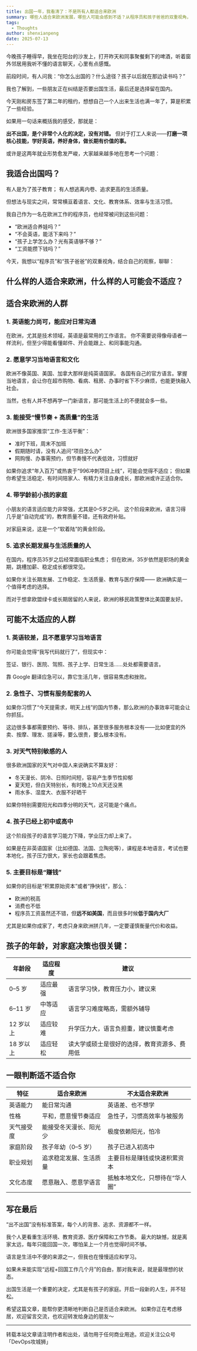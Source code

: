 ```yaml
---
title: 出国一年，我看清了：不是所有人都适合来欧洲
summary: 哪些人适合来欧洲发展，哪些人可能会感到不适？从程序员和孩子爸爸的双重视角，聊聊出国生活的真实体验。
tags:
  - Thoughts
author: shenxianpeng
date: 2025-07-13
---
```


今晚孩子睡得早，我坐在阳台的沙发上，打开昨天和同事聚餐剩下的啤酒，听着窗外邻居用我听不懂的语言聊天，心里有点感慨。

前段时间，有人问我：“你怎么出国的？什么途径？孩子以后就在那边读书吗？”

我也了解到，一些朋友正在纠结是否要出国生活，最后还是选择留在国内。

今天刚和房东签了第二年的租约，想想自己一个人出来生活也满一年了，算是积累了一些经验。

如果用一句话来概括我的感受，那就是：

**出不出国，是个非常个人化的决定，没有对错。**
但对于打工人来说——**打磨一项核心技能，学好英语，养好身体，做长期有价值的事。**

或许是这两年就业形势愈发严峻，大家越来越多地在思考一个问题：

## 我适合出国吗？

有人是为了孩子教育；
有人想逃离内卷、追求更高的生活质量。

但想法与现实之间，常常横亘着语言、文化、教育体系、效率与生活习惯。

我自己作为一名在欧洲工作的程序员，也经常被问到这些问题：

* “欧洲适合养娃吗？”
* “不会英语，能活下来吗？”
* “孩子上学怎么办？光有英语够不够？”
* “工资能攒下钱吗？”

今天，我想以“程序员”和“孩子爸爸”的双重视角，结合自己的观察，聊聊：

## 什么样的人适合来欧洲，什么样的人可能会不适应？



## 适合来欧洲的人群

### 1. 英语能力尚可，能应对日常沟通

在欧洲，尤其是技术领域，英语是最常用的工作语言。
你不需要说得像母语者一样流利，但至少得能看懂邮件、开会能跟上、和同事能沟通。

### 2. 愿意学习当地语言和文化

欧洲不像英国、美国、加拿大那样是纯英语国家。
各国有自己的官方语言。掌握当地语言，会让你在超市购物、看病、租房、办事时省下不少麻烦，也能更快融入社会。

当然，也有人并不想再学一门新语言，那可能生活上的不便就会多一些。

### 3. 能接受“慢节奏 + 高质量”的生活

欧洲很多国家推崇“工作-生活平衡”：

* 准时下班，周末不加班
* 假期随时请，没有人追问“项目怎么办”
* 网购慢、办事需预约，但节奏慢不代表低效，习惯就好

如果你追求“年入百万”或热衷于“996冲刺项目上线”，可能会觉得不适应；
但如果你希望生活稳定、有时间陪家人、有精力关注自身成长，那欧洲或许正适合你。

### 4. 带学龄前小孩的家庭

小朋友的语言适应能力非常强，尤其是0–5岁之间。
这个阶段来欧洲，语言习得几乎是“自动完成”的，教育质量不错，还有政府补贴。

对家庭来说，这是一个“软着陆”的黄金阶段。

### 5. 追求长期发展与生活质量的人

在国内，程序员35岁之后经常面临职业焦虑；
但在欧洲，35岁依然是职场的黄金期，跳槽加薪、稳定成长都很常见。

如果你关注长期发展、工作稳定、生活质量、教育与医疗保障——
欧洲确实是一个值得考虑的选择。

而对于想拿欧盟绿卡或长期居留的人来说，欧洲的移民政策整体比美国要友好。

## 可能不太适应的人群

### 1. 英语较差，且不愿意学习当地语言

你可能会觉得“我写代码就行了”，但现实中：

签证、银行、医院、驾照、孩子上学、日常生活……处处都需要语言。

靠 Google 翻译应急可以，靠它生活几年，很容易焦虑和挫败。

### 2. 急性子、习惯有服务配套的人

如果你习惯了“今天提需求，明天上线”的国内节奏，那么欧洲的办事效率可能会让你抓狂。

这边很多事都需要预约、等待、排队，甚至很多服务根本没有——比如便宜的外卖、按摩、理发、搓澡等，要么很贵，要么根本没有。

### 3. 对天气特别敏感的人

很多欧洲国家的天气对中国人来说确实不算友好：

* 冬天漫长、阴冷、日照时间短，容易产生季节性抑郁
* 夏天短，但白天特别长，有时晚上10点天还没黑
* 雨水多、湿度大、衣服不好晒干

如果你特别需要阳光和四季分明的天气，这可能是个痛点。

### 4. 孩子已经上初中或高中

这个阶段孩子的语言学习能力下降，学业压力却上来了。

如果是在非英语国家（比如德国、法国、立陶宛等），课程是本地语言，考试也要本地化，孩子压力很大，家长也会跟着焦虑。

### 5. 主要目标是“赚钱”

如果你的目标是“积累原始资本”或者“挣快钱”，那么：

* 欧洲的税高
* 消费也不低
* 程序员工资虽然还不错，但**远不如美国**，而且很多时候**低于国内大厂**

尤其是如果你成家了，考虑只身来欧洲拼几年，一定要谨慎衡量代价和收益。

## 孩子的年龄，对家庭决策也很关键：

| 年龄段    | 适应程度 | 建议                     |
| ------ | ---- | ---------------------- |
| 0–5 岁  | 适应最强 | 语言学习快，教育压力小，建议来        |
| 6–11 岁 | 中等适应 | 语言学习难度略高，需额外辅导         |
| 12 岁以上 | 适应较难 | 升学压力大，语言负担重，建议慎重考虑     |
| 18 岁以上 | 适应轻松 | 读大学或硕士是很好的选择，教育资源多、费用低 |

## 一眼判断适不适合你

| 特征    | 适合来欧洲       | 不太适合来欧洲          |
| ----- | ----------- | ---------------- |
| 英语能力  | 能日常沟通       | 英语差、也不想学         |
| 性格    | 平和，愿意慢节奏适应  | 急性子，习惯高效率与被服务    |
| 天气接受度 | 能接受冬天漫长、阳光少 | 极度依赖阳光，怕冷        |
| 家庭阶段  | 孩子年幼（0–5 岁） | 孩子已进入初高中         |
| 职业规划  | 追求稳定发展、生活质量 | 主要目标是赚钱或快速积累资本   |
| 文化态度  | 愿意融入、愿意学语言  | 抵触本地文化，只想待在“华人圈” |

## 写在最后

“出不出国”没有标准答案，每个人的背景、追求、资源都不一样。

我个人更看重生活环境、教育资源、医疗保障和工作节奏。
最大的缺憾，就是离家太远，每年只能回国一次，哪怕呆上一个月也觉得时间不够。

语言是生活中不便的来源之一，但我也在慢慢适应和学习。

如果未来能实现“远程+回国工作几个月”的自由，那对我来说，就是最理想的状态。

出国生活是一个重要的决定，尤其是有孩子的家庭。开启一段新的人生，并不轻松。

希望这篇文章，能帮你更清晰地判断自己是否适合来欧洲。
如果你正在考虑移居，欢迎留言交流，也欢迎转发给身边的朋友～


---

转载本站文章请注明作者和出处，请勿用于任何商业用途。欢迎关注公众号「DevOps攻城狮」
